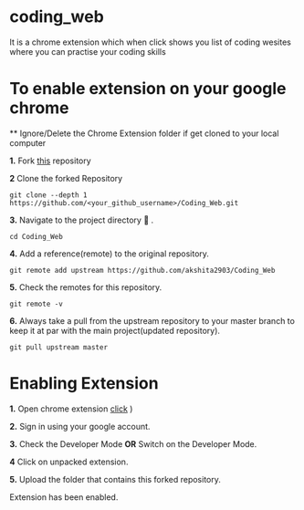 # coding_web
It is a chrome extension which when click shows you list of coding wesites where you can practise your coding skills
# To enable extension on your google chrome 
** Ignore/Delete the Chrome Extension folder if get cloned to your local computer

**1.**  Fork [this](https://github.com/akshita2903/Coding_Web) repository 

**2** Clone the forked Repository
```
git clone --depth 1 https://github.com/<your_github_username>/Coding_Web.git
```

**3.** Navigate to the project directory :file_folder: .

```
cd Coding_Web
```

**4.** Add a reference(remote) to the original repository.
```
git remote add upstream https://github.com/akshita2903/Coding_Web
```

**5.** Check the remotes for this repository.
```
git remote -v
```

**6.** Always take a pull from the upstream repository to your master branch to keep it at par with the main project(updated repository).

```
git pull upstream master
```
# Enabling Extension

**1.** Open chrome extension [click](https://chrome.google.com/webstore/category/extensions)
)

**2.** Sign in using your google account.

**3.** Check the Developer Mode <b>OR</b> Switch on the Developer Mode.

**4** Click on unpacked extension.

**5.** Upload the folder that contains this forked repository.

Extension has been enabled.
